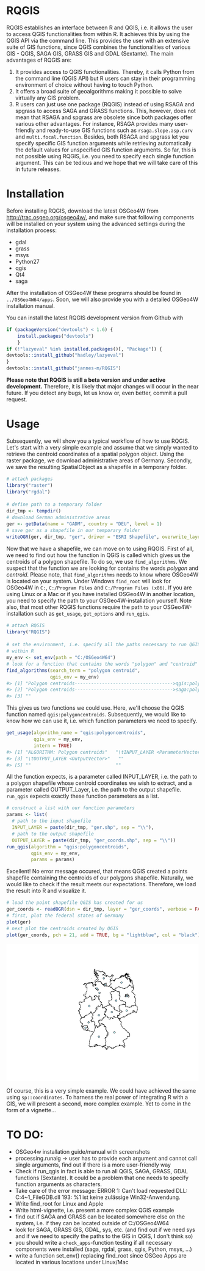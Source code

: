 <!-- README.md is generated from README.Rmd. Please edit that file -->
<!-- C:\OSGeo4W64\bin\python-qgis -> opens Python!! -->
RQGIS
=====

RQGIS establishes an interface between R and QGIS, i.e. it allows the user to access QGIS functionalities from within R. It achieves this by using the QGIS API via the command line. This provides the user with an extensive suite of GIS functions, since QGIS combines the functionalities of various GIS - QGIS, SAGA GIS, GRASS GIS and GDAL (Sextante). The main advantages of RQGIS are:

1.  It provides access to QGIS functionalities. Thereby, it calls Python from the command line (QGIS API) but R users can stay in their programming environment of choice without having to touch Python.
2.  It offers a broad suite of geoalgorithms making it possible to solve virtually any GIS problem.
3.  R users can just use one package (RQGIS) instead of using RSAGA and spgrass to access SAGA and GRASS functions. This, however, does not mean that RSAGA and spgrass are obsolete since both packages offer various other advantages. For instance, RSAGA provides many user-friendly and ready-to-use GIS functions such as `rsaga.slope.asp.curv` and `multi.focal.function`. Besides, both RSAGA and spgrass let you specify specific GIS function arguments while retrieving automatically the default values for unspecified GIS function arguments. So far, this is not possible using RQGIS, i.e. you need to specify each single function argument. This can be tedious and we hope that we will take care of this in future releases.

Installation
============

Before installing RQGIS, download the latest OSGeo4W from <http://trac.osgeo.org/osgeo4w/>, and make sure that following components will be installed on your system using the advanced settings during the installation process:

-   gdal
-   grass
-   msys
-   Python27
-   qgis
-   Qt4
-   saga

After the installation of OSGeo4W these programs should be found in `../OSGeo4W64/apps`. Soon, we will also provide you with a detailed OSGeo4W installation manual.

You can install the latest RQGIS development version from Github with

``` r
if (packageVersion("devtools") < 1.6) {
    install.packages("devtools")    
    }
if (!"lazyeval" %in% installed.packages()[, "Package"]) {
devtools::install_github("hadley/lazyeval")  
}
devtools::install_github("jannes-m/RQGIS")
```

**Please note that RQGIS is still a beta version and under active development.** Therefore, it is likely that major changes will occur in the near future. If you detect any bugs, let us know or, even better, commit a pull request.

Usage
=====

Subsequently, we will show you a typical workflow of how to use RQGIS. Let's start with a very simple example and assume that we simply wanted to retrieve the centroid coordinates of a spatial polygon object. Using the raster package, we download administrative areas of Germany. Secondly, we save the resulting SpatialObject as a shapefile in a temporary folder.

``` r
# attach packages
library("raster")
library("rgdal")

# define path to a temporary folder
dir_tmp <- tempdir()
# download German administrative areas
ger <- getData(name = "GADM", country = "DEU", level = 1)
# save ger as a shapefile in our temporary folder
writeOGR(ger, dir_tmp, "ger", driver = "ESRI Shapefile", overwrite_layer = TRUE)
```

Now that we have a shapefile, we can move on to using RQGIS. First of all, we need to find out how the function in QGIS is called which gives us the centroids of a polygon shapefile. To do so, we use `find_algorithms`. We suspect that the function we are looking for contains the words *polygon* and *centroid*. Please note, that `find_algorithms` needs to know where OSGeo4W is located on your system. Under Windows `find_root` will look for OSGeo4W in `C:`, `C:/Program Files` and `C:/Program Files (x86)`. If you are using Linux or a Mac or if you have installed OSGeo4W in another location, you need to specify the path to your OSGeo4W-installation yourself. Note also, that most other RQGIS functions require the path to your OSGeo4W-installation such as `get_usage`, `get_options` and `run_qgis`.

``` r
# attach RQGIS
library("RQGIS")

# set the environment, i.e. specify all the paths necessary to run QGIS from 
# within R
my_env <- set_env(path = "C:/OSGeo4W64")
# look for a function that contains the words "polygon" and "centroid"
find_algorithms(search_term = "polygon centroid", 
                qgis_env = my_env)
#> [1] "Polygon centroids------------------------------------>qgis:polygoncentroids"
#> [2] "Polygon centroids------------------------------------>saga:polygoncentroids"
#> [3] ""
```

This gives us two functions we could use. Here, we'll choose the QGIS function named `qgis:polygoncentroids`. Subsequently, we would like to know how we can use it, i.e. which function parameters we need to specify.

``` r
get_usage(algorithm_name = "qgis:polygoncentroids",
          qgis_env = my_env,
          intern = TRUE)
#> [1] "ALGORITHM: Polygon centroids"   "\tINPUT_LAYER <ParameterVector>"
#> [3] "\tOUTPUT_LAYER <OutputVector>"   ""                              
#> [5] ""                               ""
```

All the function expects, is a parameter called INPUT\_LAYER, i.e. the path to a polygon shapefile whose centroid coordinates we wish to extract, and a parameter called OUTPUT\_Layer, i.e. the path to the output shapefile. `run_qgis` expects exactly these function parameters as a list.

``` r
# construct a list with our function parameters
params <- list(
  # path to the input shapefile
  INPUT_LAYER = paste(dir_tmp, "ger.shp", sep = "\\"),
  # path to the output shapefile
  OUTPUT_LAYER = paste(dir_tmp, "ger_coords.shp", sep = "\\"))
run_qgis(algorithm = "qgis:polygoncentroids", 
         qgis_env = my_env,
         params = params)
```

Excellent! No error message occured, that means QGIS created a points shapefile containing the centroids of our polygons shapefile. Naturally, we would like to check if the result meets our expectations. Therefore, we load the result into R and visualize it.

``` r
# load the point shapefile QGIS has created for us
ger_coords <- readOGR(dsn = dir_tmp, layer = "ger_coords", verbose = FALSE)
# first, plot the federal states of Germany
plot(ger)
# next plot the centroids created by QGIS
plot(ger_coords, pch = 21, add = TRUE, bg = "lightblue", col = "black")
```

![](README-unnamed-chunk-6-1.png)

Of course, this is a very simple example. We could have achieved the same using `sp::coordinates`. To harness the real power of integrating R with a GIS, we will present a second, more complex example. Yet to come in the form of a vignette...

TO DO:
======

-   OSGeo4w installation guide/manual with screenshots
-   processing.runalg -&gt; user has to provide each argument and cannot call single arguments, find out if there is a more user-friendly way
-   Check if run\_qgis in fact is able to run all QGIS, SAGA, GRASS, GDAL functions (Sextante). It could be a problem that one needs to specify function arguments as characters.
-   Take care of the error message: ERROR 1: Can't load requested DLL: C:4~1\_FileGDB.dll 193: %1 ist keine zulässige Win32-Anwendung.
-   Write find\_root for Linux and Apple
-   Write html-vignette, i.e. present a more complex QGIS example
-   find out if SAGA and GRASS can be located somewhere else on the system, i.e. if they can be located outside of C:/OSGeo4W64
-   look for SAGA, GRASS GIS, GDAL, sys, etc. (and find out if we need sys and if we need to specify the paths to the GIS in QGIS, I don't think so)
-   you should write a `check_apps`-function testing if all necessary components were installed (saga, rgdal, grass, qgis, Python, msys, ...)
-   write a function set\_env() replacing find\_root since OSGeo Apps are located in various locations under Linux/Mac
